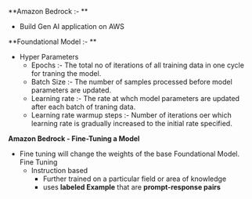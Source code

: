 **Amazon Bedrock :- **
  - Build Gen AI application on AWS

**Foundational Model :- **

 - Hyper Parameters
     - Epochs :- The total no of iterations of all training data in one cycle for traning the model.
     - Batch Size :- The number of samples processed  before model parameters are updated.
     - Learning rate :- The rate at whch model parameters are updated after each batch of traning data.
     - Learning rate warmup steps :- Number of iterations oer which learning rate is gradually increased to the initial         rate specified.  

**Amazon Bedrock - Fine-Tuning a Model**

   - Fine tuning will change the weights of the base Foundational Model.
     Fine Tuning
       - Instruction based
           - Further trained on a particular field or area of knowledge
           - uses **labeled Example**  that are **prompt-response pairs**
